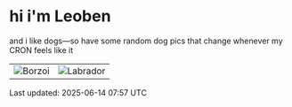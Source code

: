 # hi i'm Leoben

and i like dogs—so have some random dog pics that change whenever my CRON feels like it

|  |  |
|--------|----------|
| ![Borzoi](https://random-dog-vercel.vercel.app/api/random-borzoi?v=1749887823) | ![Labrador](https://random-dog-vercel.vercel.app/api/random-labrador?v=1749887823) |

Last updated: 2025-06-14 07:57 UTC

